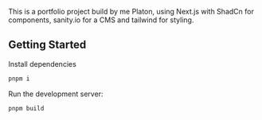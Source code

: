 This is a portfolio project build by me Platon, using Next.js with ShadCn for components, sanity.io for a CMS and tailwind for styling.

## Getting Started

Install dependencies

```bash
pnpm i
```

Run the development server:

```bash
pnpm build
```
